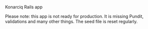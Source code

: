 Konarciq Rails app

Please note: this app is not ready for production. It is missing Pundit, validations and many other things. The seed file is reset regularly.
